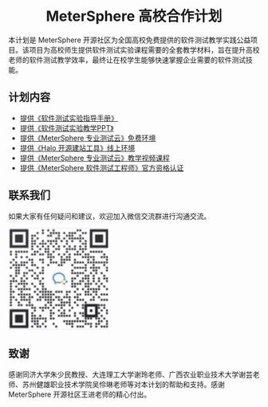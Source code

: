<h1 align="center">MeterSphere 高校合作计划</h1>
</p>
本计划是 MeterSphere 开源社区为全国高校免费提供的软件测试教学实践公益项目。该项目为高校师生提供软件测试实验课程需要的全套教学材料，旨在提升高校老师的软件测试教学效率，最终让在校学生能够快速掌握企业需要的软件测试技能。

## 计划内容

* [提供《软件测试实验指导手册》](https://github.com/FIT2CLOUD-EDU/MeterSphere-EDU/ ) 
* [提供《软件测试实验教学PPT》](https://github.com/FIT2CLOUD-EDU/MeterSphere-EDU/ ) 
* [提供《MeterSphere 专业测试云》免费环境](https://www.metersphere.com/edu ) 
* [提供《Halo 开源建站工具》线上环境](http://halo.edu.metersphere.com/ ) 
* [提供《MeterSphere 专业测试云》教学视频课程](https://edu.fit2cloud.com/ ) 
* [提供《MeterSphere 软件测试工程师》官方资格认证](https://edu.fit2cloud.com/ ) 

## 联系我们

如果大家有任何疑问和建议，欢迎加入微信交流群进行沟通交流。

<div align="left"> <img src="02_《软件测试实践教学》课程资料/image/MS高校技术交流群.jpg" width = 200 /> </div>

## 致谢

感谢同济大学朱少民教授、大连理工大学谢玲老师、广西农业职业技术大学谢芸老师、苏州健雄职业技术学院吴伶琳老师等对本计划的帮助和支持。感谢 MeterSphere 开源社区王进老师的精心付出。 
